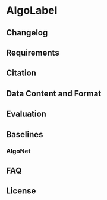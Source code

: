 # AlgoLabel

## Changelog

## Requirements

## Citation

## Data Content and Format

## Evaluation

## Baselines

### AlgoNet

## FAQ

## License
